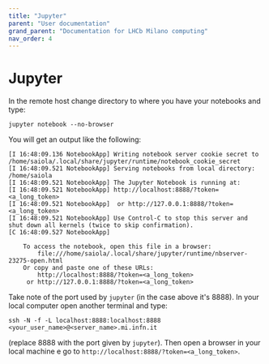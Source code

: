 ```yaml
---
title: "Jupyter"
parent: "User documentation"
grand_parent: "Documentation for LHCb Milano computing"
nav_order: 4
---
```


# Jupyter
In the remote host change directory to where you have your notebooks and type:
```
jupyter notebook --no-browser
```
You will get an output like the following:
```
[I 16:48:09.136 NotebookApp] Writing notebook server cookie secret to /home/saiola/.local/share/jupyter/runtime/notebook_cookie_secret
[I 16:48:09.521 NotebookApp] Serving notebooks from local directory: /home/saiola
[I 16:48:09.521 NotebookApp] The Jupyter Notebook is running at:
[I 16:48:09.521 NotebookApp] http://localhost:8888/?token=<a_long_token>
[I 16:48:09.521 NotebookApp]  or http://127.0.0.1:8888/?token=<a_long_token>
[I 16:48:09.521 NotebookApp] Use Control-C to stop this server and shut down all kernels (twice to skip confirmation).
[C 16:48:09.527 NotebookApp]

    To access the notebook, open this file in a browser:
        file:///home/saiola/.local/share/jupyter/runtime/nbserver-23275-open.html
    Or copy and paste one of these URLs:
        http://localhost:8888/?token=<a_long_token>
     or http://127.0.0.1:8888/?token=<a_long_token>
```
Take note of the port used by `jupyter` (in the case above it's 8888).
In your local computer open another terminal and type:
```
ssh -N -f -L localhost:8888:localhost:8888 <your_user_name>@<server_name>.mi.infn.it
```
(replace 8888 with the port given by `jupyter`).
Then open a browser in your local machine e go to `http://localhost:8888/?token=<a_long_token>`.
